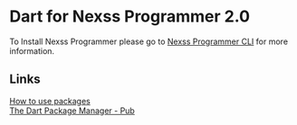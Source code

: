 # Dart for Nexss Programmer 2.0

To Install Nexss Programmer please go to [Nexss Programmer CLI](https://github.com/nexssp/cli#readme) for more information.

## Links

[How to use packages](https://dart.dev/guides/packages)  
[The Dart Package Manager - Pub](https://dart.dev/tools/pub/cmd)
